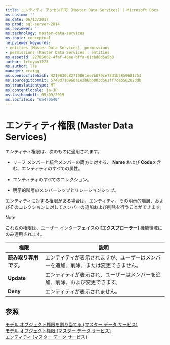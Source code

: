 ```yaml
---
title: エンティティ アクセス許可 (Master Data Services) | Microsoft Docs
ms.custom: ''
ms.date: 06/13/2017
ms.prod: sql-server-2014
ms.reviewer: ''
ms.technology: master-data-services
ms.topic: conceptual
helpviewer_keywords:
- entities [Master Data Services], permissions
- permissions [Master Data Services], entities
ms.assetid: 22785062-4faf-46ee-bffa-01cbd6d5a5b3
author: lrtoyou1223
ms.author: lle
manager: craigg
ms.openlocfilehash: 4219830c82710861ee7b079ce78d1b5859681753
ms.sourcegitcommit: 5748d710960a1e3b8bb003d561ff7ceb56202ddb
ms.translationtype: MT
ms.contentlocale: ja-JP
ms.lasthandoff: 05/09/2019
ms.locfileid: "65479540"
---
```

# <a name="entity-permissions-master-data-services"></a>エンティティ権限 (Master Data Services)
  エンティティ権限は、次のものに適用されます。  
  
-   リーフ メンバーと統合メンバーの両方に対する、 **Name** および **Code**を含む、エンティティのすべての属性。  
  
-   エンティティのすべてのコレクション。  
  
-   明示的階層のメンバーシップとリレーションシップ。  
  
 エンティティに対する権限がある場合は、エンティティ、その明示的階層、およびそのコレクションに対してメンバーの追加および削除を行うことができます。  
  
> [!NOTE]  
>  これらの権限は、ユーザー インターフェイスの **[エクスプローラー]** 機能領域にのみ適用されます。  
  
|権限|説明|  
|----------------|-----------------|  
|**読み取り専用です。**|エンティティが表示されますが、ユーザーはメンバーを追加、削除、または変更できません。|  
|**Update**|エンティティが表示され、ユーザーはメンバーを追加、削除、および変更できます。|  
|**Deny**|エンティティが表示されません。|  
  
## <a name="see-also"></a>参照  
 [モデル オブジェクト権限を割り当てる (マスター データ サービス)](assign-model-object-permissions-master-data-services.md)   
 [モデル オブジェクト権限 (マスター データ サービス)](../../2014/master-data-services/model-object-permissions-master-data-services.md)   
 [エンティティ (マスター データ サービス)](../../2014/master-data-services/entities-master-data-services.md)  
  
  

